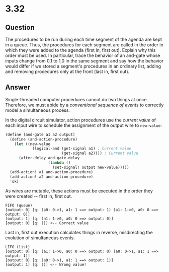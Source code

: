 # 3.32

## Question

The procedures to be run during each time segment of the agenda are kept in a queue. Thus, the procedures for each segment are called in the order in which they were added to the agenda (first in, first out). Explain why this order must be used. In particular, trace the behavior of an and-gate whose inputs change from 0,1 to 1,0 in the same segment and say how the behavior would differ if we stored a segment's procedures in an ordinary list, adding and removing procedures only at the front (last in, first out).

## Answer

Single-threaded computer procedures cannot do two things at once. Therefore, we must abide by a *conventional sequence of events* to correctly model a simultaneous process.

In the digital circuit simulator, action procedures use the *current value* of each input wire to schedule the assignment of the output wire to `new-value`:

```scheme
(define (and-gate a1 a2 output)
  (define (and-action-procedure)
    (let ((new-value
            (logical-and (get-signal a1) ; Current value
                         (get-signal a2)))) ; Current value
      (after-delay and-gate-delay
                   (lambda ()
                     (set-signal! output new-value)))))
  (add-action! a1 and-action-procedure)
  (add-action! a2 and-action-procedure)
  'ok)
```

As wires are mutable, these actions must be executed in the order they were created -- first in, first out.

```
FIFO (queue)
[output: 0] [q: (a0: 0->1, a1: 1 ==> output: 1) (a1: 1->0, a0: 0 ==> output: 0)]
[output: 1] [q: (a1: 1->0, a0: 0 ==> output: 0)]
[output: 0] [q: ()] <-- Correct value
```
Last in, first out execution calculates things in reverse, misdirecting the evolution of simultaneous events.

```
LIFO (list)
[output: 0] [q: (a1: 1->0, a0: 0 ==> output: 0) (a0: 0->1, a1: 1 ==> output: 1)]
[output: 0] [q: (a0: 0->1, a1: 1 ==> output: 1)]
[output: 1] [q: ()] <-- Wrong value!
```
